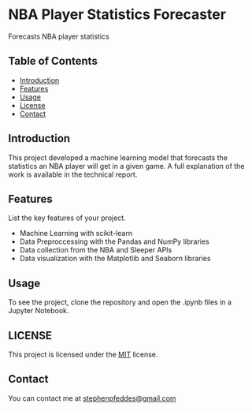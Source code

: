 # NBA Player Statistics Forecaster

Forecasts NBA player statistics

## Table of Contents

- [Introduction](#introduction)
- [Features](#features)
- [Usage](#usage)
- [License](#license)
- [Contact](#contact)

## Introduction

This project developed a machine learning model that forecasts the statistics an NBA player will get in a given game.
A full explanation of the work is available in the technical report. 

## Features

List the key features of your project.

- Machine Learning with scikit-learn
- Data Preproccessing with the Pandas and NumPy libraries
- Data collection from the NBA and Sleeper APIs
- Data visualization with the Matplotlib and Seaborn libraries

## Usage

To see the project, clone the repository and open the .ipynb files in a Jupyter Notebook.

## LICENSE

This project is licensed under the [MIT](https://opensource.org/license/mit) license.

## Contact

You can contact me at stephenpfeddes@gmail.com
